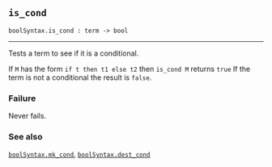 ## `is_cond`

``` hol4
boolSyntax.is_cond : term -> bool
```

------------------------------------------------------------------------

Tests a term to see if it is a conditional.

If `M` has the form `if t then t1 else t2` then `is_cond M` returns
`true` If the term is not a conditional the result is `false`.

### Failure

Never fails.

### See also

[`boolSyntax.mk_cond`](#boolSyntax.mk_cond),
[`boolSyntax.dest_cond`](#boolSyntax.dest_cond)
